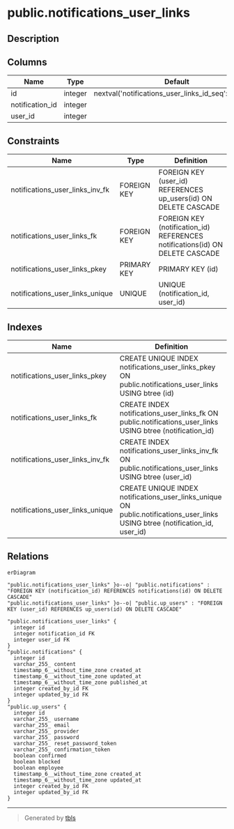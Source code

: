 # public.notifications_user_links

## Description

## Columns

| Name | Type | Default | Nullable | Children | Parents | Comment |
| ---- | ---- | ------- | -------- | -------- | ------- | ------- |
| id | integer | nextval('notifications_user_links_id_seq'::regclass) | false |  |  |  |
| notification_id | integer |  | true |  | [public.notifications](public.notifications.md) |  |
| user_id | integer |  | true |  | [public.up_users](public.up_users.md) |  |

## Constraints

| Name | Type | Definition |
| ---- | ---- | ---------- |
| notifications_user_links_inv_fk | FOREIGN KEY | FOREIGN KEY (user_id) REFERENCES up_users(id) ON DELETE CASCADE |
| notifications_user_links_fk | FOREIGN KEY | FOREIGN KEY (notification_id) REFERENCES notifications(id) ON DELETE CASCADE |
| notifications_user_links_pkey | PRIMARY KEY | PRIMARY KEY (id) |
| notifications_user_links_unique | UNIQUE | UNIQUE (notification_id, user_id) |

## Indexes

| Name | Definition |
| ---- | ---------- |
| notifications_user_links_pkey | CREATE UNIQUE INDEX notifications_user_links_pkey ON public.notifications_user_links USING btree (id) |
| notifications_user_links_fk | CREATE INDEX notifications_user_links_fk ON public.notifications_user_links USING btree (notification_id) |
| notifications_user_links_inv_fk | CREATE INDEX notifications_user_links_inv_fk ON public.notifications_user_links USING btree (user_id) |
| notifications_user_links_unique | CREATE UNIQUE INDEX notifications_user_links_unique ON public.notifications_user_links USING btree (notification_id, user_id) |

## Relations

```mermaid
erDiagram

"public.notifications_user_links" }o--o| "public.notifications" : "FOREIGN KEY (notification_id) REFERENCES notifications(id) ON DELETE CASCADE"
"public.notifications_user_links" }o--o| "public.up_users" : "FOREIGN KEY (user_id) REFERENCES up_users(id) ON DELETE CASCADE"

"public.notifications_user_links" {
  integer id
  integer notification_id FK
  integer user_id FK
}
"public.notifications" {
  integer id
  varchar_255_ content
  timestamp_6__without_time_zone created_at
  timestamp_6__without_time_zone updated_at
  timestamp_6__without_time_zone published_at
  integer created_by_id FK
  integer updated_by_id FK
}
"public.up_users" {
  integer id
  varchar_255_ username
  varchar_255_ email
  varchar_255_ provider
  varchar_255_ password
  varchar_255_ reset_password_token
  varchar_255_ confirmation_token
  boolean confirmed
  boolean blocked
  boolean employee
  timestamp_6__without_time_zone created_at
  timestamp_6__without_time_zone updated_at
  integer created_by_id FK
  integer updated_by_id FK
}
```

---

> Generated by [tbls](https://github.com/k1LoW/tbls)
